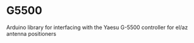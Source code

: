 # G5500
Arduino library for interfacing with the Yaesu G-5500 controller for el/az antenna positioners
